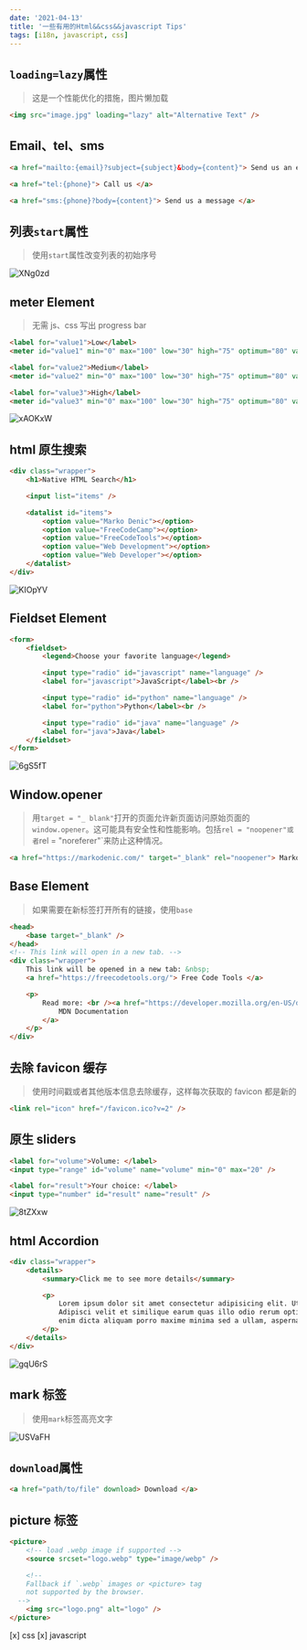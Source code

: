 ```yaml
---
date: '2021-04-13'
title: '一些有用的Html&&css&&javascript Tips'
tags: [i18n, javascript, css]
---
```


## `loading=lazy`属性

> 这是一个性能优化的措施，图片懒加载

```html
<img src="image.jpg" loading="lazy" alt="Alternative Text" />
```

## Email、tel、sms

```html
<a href="mailto:{email}?subject={subject}&body={content}"> Send us an email </a>

<a href="tel:{phone}"> Call us </a>

<a href="sms:{phone}?body={content}"> Send us a message </a>
```

## 列表`start`属性

> 使用`start`属性改变列表的初始序号

![XNg0zd](https://cdn.jsdelivr.net/gh/manonicu/pics@master/uPic/XNg0zd.jpg)

## meter Element

> 无需 js、css 写出 progress bar

```html
<label for="value1">Low</label>
<meter id="value1" min="0" max="100" low="30" high="75" optimum="80" value="25"></meter>

<label for="value2">Medium</label>
<meter id="value2" min="0" max="100" low="30" high="75" optimum="80" value="50"></meter>

<label for="value3">High</label>
<meter id="value3" min="0" max="100" low="30" high="75" optimum="80" value="80"></meter>
```

![xAOKxW](https://cdn.jsdelivr.net/gh/manonicu/pics@master/uPic/xAOKxW.jpg)

## html 原生搜索

```html
<div class="wrapper">
	<h1>Native HTML Search</h1>

	<input list="items" />

	<datalist id="items">
		<option value="Marko Denic"></option>
		<option value="FreeCodeCamp"></option>
		<option value="FreeCodeTools"></option>
		<option value="Web Development"></option>
		<option value="Web Developer"></option>
	</datalist>
</div>
```

![KIOpYV](https://cdn.jsdelivr.net/gh/manonicu/pics@master/uPic/KIOpYV.jpg)

## Fieldset Element

```html
<form>
	<fieldset>
		<legend>Choose your favorite language</legend>

		<input type="radio" id="javascript" name="language" />
		<label for="javascript">JavaScript</label><br />

		<input type="radio" id="python" name="language" />
		<label for="python">Python</label><br />

		<input type="radio" id="java" name="language" />
		<label for="java">Java</label>
	</fieldset>
</form>
```

![6gS5fT](https://cdn.jsdelivr.net/gh/manonicu/pics@master/uPic/6gS5fT.jpg)

## Window.opener

> 用`target = "_ blank"`打开的页面允许新页面访问原始页面的`window.opener`。这可能具有安全性和性能影响。包括`rel = "noopener"或者`rel = "noreferer"`来防止这种情况。

```html
<a href="https://markodenic.com/" target="_blank" rel="noopener"> Marko's website </a>
```

## Base Element

> 如果需要在新标签打开所有的链接，使用`base`

```html
<head>
	<base target="_blank" />
</head>
<!-- This link will open in a new tab. -->
<div class="wrapper">
	This link will be opened in a new tab: &nbsp;
	<a href="https://freecodetools.org/"> Free Code Tools </a>

	<p>
		Read more: <br /><a href="https://developer.mozilla.org/en-US/docs/Web/HTML/Element/base">
			MDN Documentation
		</a>
	</p>
</div>
```

## 去除 favicon 缓存

> 使用时间戳或者其他版本信息去除缓存，这样每次获取的 favicon 都是新的

```html
<link rel="icon" href="/favicon.ico?v=2" />
```

## 原生 sliders

```html
<label for="volume">Volume: </label>
<input type="range" id="volume" name="volume" min="0" max="20" />

<label for="result">Your choice: </label>
<input type="number" id="result" name="result" />
```

![8tZXxw](https://cdn.jsdelivr.net/gh/manonicu/pics@master/uPic/8tZXxw.jpg)

## html Accordion

```html
<div class="wrapper">
	<details>
		<summary>Click me to see more details</summary>

		<p>
			Lorem ipsum dolor sit amet consectetur adipisicing elit. Ut eum perferendis eius.
			Adipisci velit et similique earum quas illo odio rerum optio, quis, expedita assumenda
			enim dicta aliquam porro maxime minima sed a ullam, aspernatur corporis.
		</p>
	</details>
</div>
```

![gqU6rS](https://cdn.jsdelivr.net/gh/manonicu/pics@master/uPic/gqU6rS.jpg)

## mark 标签

> 使用`mark`标签高亮文字

![USVaFH](https://cdn.jsdelivr.net/gh/manonicu/pics@master/uPic/USVaFH.jpg)

## `download`属性

```html
<a href="path/to/file" download> Download </a>
```

## picture 标签

```html
<picture>
	<!-- load .webp image if supported -->
	<source srcset="logo.webp" type="image/webp" />

	<!--
	Fallback if `.webp` images or <picture> tag
	not supported by the browser.
  -->
	<img src="logo.png" alt="logo" />
</picture>
```

<!-- TODO -->

[x] css [x] javascript
